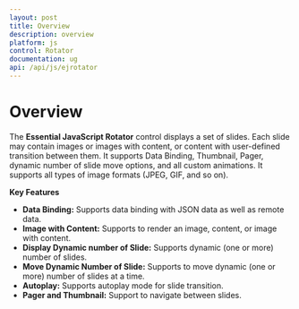 ```yaml
---
layout: post
title: Overview
description: overview
platform: js
control: Rotator
documentation: ug
api: /api/js/ejrotator
---
```


# Overview

The **Essential JavaScript Rotator** control displays a set of slides. Each slide may contain images or images with content, or content with user-defined transition between them. It supports Data Binding, Thumbnail, Pager, dynamic number of slide move options, and all custom animations. It supports all types of image formats (JPEG, GIF, and so on).

**Key Features**

* **Data Binding:** Supports data binding with JSON data as well as remote data.
* **Image with Content:** Supports to render an image, content, or image with content.
* **Display Dynamic number of Slide:** Supports dynamic (one or more) number of slides.
* **Move Dynamic Number of Slide:** Supports to move dynamic (one or more) number of slides at a time.
* **Autoplay:** Supports autoplay mode for slide transition.
* **Pager and Thumbnail:** Support to navigate between slides.



